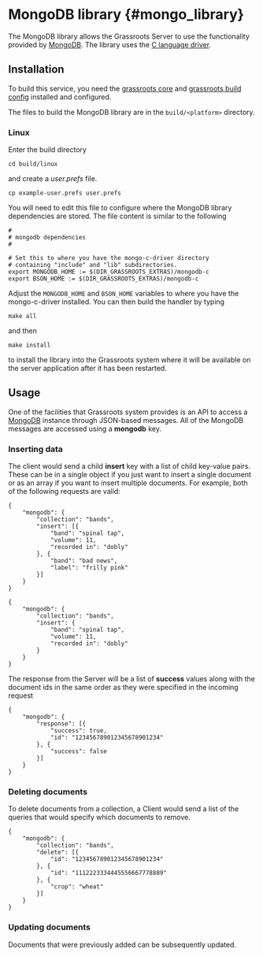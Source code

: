 ﻿# MongoDB library {#mongo_library}

The MongoDB library allows the Grassroots Server to use the functionality provided by [MongoDB](https://www.mongodb.com/). The library uses the [C language driver](https://github.com/mongodb/mongo-c-driver).

## Installation

To build this service, you need the [grassroots core](https://github.com/TGAC/grassroots-core) and [grassroots build config](https://github.com/TGAC/grassroots-build-config) installed and configured. 

The files to build the MongoDB library are in the ```build/<platform>``` directory. 

### Linux

Enter the build directory 

```
cd build/linux
```

and create a *user.prefs* file.

```
cp example-user.prefs user.prefs
```

You will need to edit this file to configure where the MongoDB library dependencies are stored. The file content is similar to the following

``` 
#
# mongodb dependencies
#

# Set this to where you have the mongo-c-driver directory 
# containing "include" and "lib" subdirectories.
export MONGODB_HOME := $(DIR_GRASSROOTS_EXTRAS)/mongodb-c
export BSON_HOME := $(DIR_GRASSROOTS_EXTRAS)/mongodb-c
```

Adjust the ```MONGODB_HOME``` and ```BSON_HOME``` variables to where you have the mongo-c-driver installed. You can then build the handler by typing

```
make all
```

and then 

```
make install
```

to install the library into the Grassroots system where it will be available on the server application after it has been restarted.


## Usage

One of the facilities that Grassroots system provides is an API to access a [MongoDB](https://www.mongodb.org/) instance through JSON-based messages. All of the MongoDB messages are accessed using a **mongodb** key. 


### Inserting data

The client would send a child **insert** key with a list of child key-value pairs. These can be in a single object if you just want to insert a single document or as an array if you want to insert multiple documents. For example, both of the following requests are valid:

~~~{.json}
{
	"mongodb": {
		"collection": "bands",
		"insert": [{
			"band": "spinal tap",
			"volume": 11,
			"recorded in": "dobly"		
		}, {
			"band": "bad news",
			"label": "frilly pink"
		}]	
	}
}
~~~

~~~{.json}
{
	"mongodb": {
		"collection": "bands",
		"insert": {
			"band": "spinal tap",
			"volume": 11,
			"recorded in": "dobly"		
		}
	}
}
~~~

The response from the Server will be a list of **success** values along with the document ids in the same order as they were specified in the incoming request 

~~~{.json}
{
	"mongodb": {
		"response": [{
			"success": true,
			"id": "123456789012345678901234"
		}, {
			"success": false
		}]
	}
}
~~~

### Deleting documents

To delete documents from a collection, a Client would send a list of the queries that would specify which documents to remove.

~~~{.json}
{
	"mongodb": {
		"collection": "bands",
		"delete": [{
			"id": "123456789012345678901234"
		}, {
			"id": "1112223334445556667778889"
		}, {
			"crop": "wheat"
		}]
	}
}
~~~

### Updating documents

Documents that were previously added can be subsequently updated.

